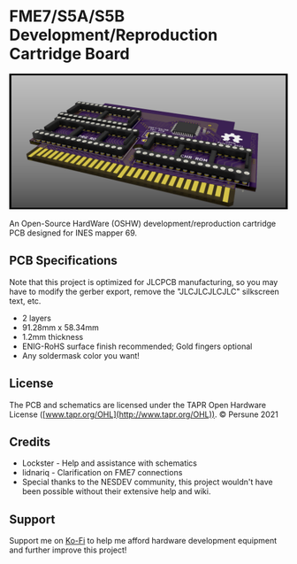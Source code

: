 # FME7/S5A/S5B Development/Reproduction Cartridge Board

![](docs/SUNSOFT-E301.png)

An Open-Source HardWare (OSHW) development/reproduction cartridge PCB designed for INES mapper 69.

## PCB Specifications

Note that this project is optimized for JLCPCB manufacturing, so you may have to modify the gerber export, remove the "JLCJLCJLCJLC" silkscreen text, etc.

- 2 layers
- 91.28mm x 58.34mm
- 1.2mm thickness
- ENIG-RoHS surface finish recommended; Gold fingers optional
- Any soldermask color you want!

## License

The PCB and schematics are licensed under the TAPR Open Hardware License ([www.tapr.org/OHL](http://www.tapr.org/OHL)). © Persune 2021

## Credits

- Lockster - Help and assistance with schematics
- lidnariq - Clarification on FME7 connections
- Special thanks to the NESDEV community, this project wouldn't have been possible without their extensive help and wiki.

## Support

Support me on [Ko-Fi](https://ko-fi.com/persune) to help me afford hardware development equipment and further improve this project!
